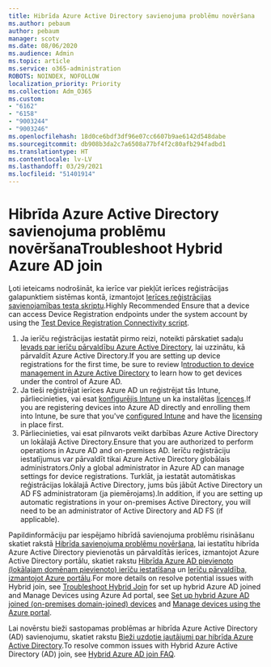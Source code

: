 ```yaml
---
title: Hibrīda Azure Active Directory savienojuma problēmu novēršana
ms.author: pebaum
author: pebaum
manager: scotv
ms.date: 08/06/2020
ms.audience: Admin
ms.topic: article
ms.service: o365-administration
ROBOTS: NOINDEX, NOFOLLOW
localization_priority: Priority
ms.collection: Adm_O365
ms.custom:
- "6162"
- "6158"
- "9003244"
- "9003246"
ms.openlocfilehash: 18d0ce6bdf3df96e07cc6607b9ae6142d548dabe
ms.sourcegitcommit: db908b3da2c7a6508a77bf4f2c80afb294fadbd1
ms.translationtype: HT
ms.contentlocale: lv-LV
ms.lasthandoff: 03/29/2021
ms.locfileid: "51401914"
---
```

# <a name="troubleshoot-hybrid-azure-ad-join"></a><span data-ttu-id="83886-102">Hibrīda Azure Active Directory savienojuma problēmu novēršana</span><span class="sxs-lookup"><span data-stu-id="83886-102">Troubleshoot Hybrid Azure AD join</span></span>

<span data-ttu-id="83886-103">Ļoti ieteicams nodrošināt, ka ierīce var piekļūt ierīces reģistrācijas galapunktiem sistēmas kontā, izmantojot [Ierīces reģistrācijas savienojamības testa skriptu](https://docs.microsoft.com/samples/azure-samples/testdeviceregconnectivity/testdeviceregconnectivity/).</span><span class="sxs-lookup"><span data-stu-id="83886-103">Highly Recommended Ensure that a device can access Device Registration endpoints under the system account by using the [Test Device Registration Connectivity script](https://docs.microsoft.com/samples/azure-samples/testdeviceregconnectivity/testdeviceregconnectivity/).</span></span>

1. <span data-ttu-id="83886-104">Ja ierīču reģistrācijas iestatāt pirmo reizi, noteikti pārskatiet sadaļu [Ievads par ierīču pārvaldību Azure Active Directory](https://docs.microsoft.com/samples/azure-samples/testdeviceregconnectivity/testdeviceregconnectivity/), lai uzzinātu, kā pārvaldīt Azure Active Directory.</span><span class="sxs-lookup"><span data-stu-id="83886-104">If you are setting up device registrations for the first time, be sure to review I[ntroduction to device management in Azure Active Directory](https://docs.microsoft.com/samples/azure-samples/testdeviceregconnectivity/testdeviceregconnectivity/) to learn how to get devices under the control of Azure AD.</span></span>
1. <span data-ttu-id="83886-105">Ja tieši reģistrējat ierīces Azure AD un reģistrējat tās Intune, pārliecinieties, vai esat [konfigurējis Intune](https://docs.microsoft.com/mem/intune/enrollment/device-enrollment?WT.mc_id=Portal-Microsoft_Azure_Support) un ka instalētas [licences](https://docs.microsoft.com/mem/intune/fundamentals/licenses-assign?WT.mc_id=Portal-Microsoft_Azure_Support).</span><span class="sxs-lookup"><span data-stu-id="83886-105">If you are registering devices into Azure AD directly and enrolling them into Intune, be sure that you've [configured Intune](https://docs.microsoft.com/mem/intune/enrollment/device-enrollment?WT.mc_id=Portal-Microsoft_Azure_Support) and have the [licensing](https://docs.microsoft.com/mem/intune/fundamentals/licenses-assign?WT.mc_id=Portal-Microsoft_Azure_Support) in place first.</span></span>
1. <span data-ttu-id="83886-106">Pārliecinieties, vai esat pilnvarots veikt darbības Azure Active Directory un lokālajā Active Directory.</span><span class="sxs-lookup"><span data-stu-id="83886-106">Ensure that you are authorized to perform operations in Azure AD and on-premises AD.</span></span> <span data-ttu-id="83886-107">Ierīču reģistrāciju iestatījumus var pārvaldīt tikai Azure Active Directory globālais administrators.</span><span class="sxs-lookup"><span data-stu-id="83886-107">Only a global administrator in Azure AD can manage settings for device registrations.</span></span> <span data-ttu-id="83886-108">Turklāt, ja iestatāt automātiskas reģistrācijas lokālajā Active Directory, jums būs jābūt Active Directory un AD FS administratoram (ja piemērojams).</span><span class="sxs-lookup"><span data-stu-id="83886-108">In addition, if you are setting up automatic registrations in your on-premises Active Directory, you will need to be an administrator of Active Directory and AD FS (if applicable).</span></span>

<span data-ttu-id="83886-109">Papildinformāciju par iespējamo hibrīdā savienojuma problēmu risināšanu skatiet rakstā [Hibrīda savienojuma problēmu novēršana](https://docs.microsoft.com/azure/active-directory/devices/troubleshoot-hybrid-join-windows-current), lai iestatītu hibrīda Azure Active Directory pievienotās un pārvaldītās ierīces, izmantojot Azure Active Directory portālu, skatiet rakstu [Hibrīda Azure AD pievienoto (lokālajam domēnam pievienoto) ierīču iestatīšana](https://docs.microsoft.com/azure/active-directory/devices/hybrid-azuread-join-plan?WT.mc_id=Portal-Microsoft_Azure_Support) un [Ierīču pārvaldība, izmantojot Azure portālu](https://docs.microsoft.com/azure/active-directory/devices/device-management-azure-portal?WT.mc_id=Portal-Microsoft_Azure_Support).</span><span class="sxs-lookup"><span data-stu-id="83886-109">For more details on resolve potential issues with Hybrid join, see [Troubleshoot Hybrid Join](https://docs.microsoft.com/azure/active-directory/devices/troubleshoot-hybrid-join-windows-current) for set up hybrid Azure AD joined and Manage Devices using Azure Ad portal, see [Set up hybrid Azure AD joined (on-premises domain-joined) devices](https://docs.microsoft.com/azure/active-directory/devices/hybrid-azuread-join-plan?WT.mc_id=Portal-Microsoft_Azure_Support) and [Manage devices using the Azure portal](https://docs.microsoft.com/azure/active-directory/devices/device-management-azure-portal?WT.mc_id=Portal-Microsoft_Azure_Support).</span></span>

<span data-ttu-id="83886-110">Lai novērstu bieži sastopamas problēmas ar hibrīda Azure Active Directory (AD) savienojumu, skatiet rakstu [Bieži uzdotie jautājumi par hibrīda Azure Active Directory](https://docs.microsoft.com/azure/active-directory/devices/faq#hybrid-azure-ad-join-faq).</span><span class="sxs-lookup"><span data-stu-id="83886-110">To resolve common issues with Hybrid Azure Active Directory (AD) join, see [Hybrid Azure AD join FAQ](https://docs.microsoft.com/azure/active-directory/devices/faq#hybrid-azure-ad-join-faq).</span></span>

